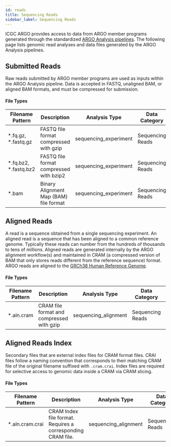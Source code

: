 ```yaml
---
id: reads
title: Sequencing Reads
sidebar_label: Sequencing Reads
---
```


ICGC ARGO provides access to data from ARGO member programs generated through the standardized [ARGO Analysis pipelines](/docs/analysis-workflows/analysis-overview). The following page lists genomic read analyses and data files generated by the ARGO Analysis pipelines.

## Submitted Reads

Raw reads submitted by ARGO member programs are used as inputs within the ARGO Analysis pipeline. Data is accepted in FASTQ, unaligned BAM, or aligned BAM formats, and must be compressed for submission.

#### File Types

| Filename Pattern        | Description                             | Analysis Type         | Data Category    | Generating Workflow(s) |
| ----------------------- | --------------------------------------- | --------------------- | ---------------- | ---------------------- |
| \*.fq.gz, \*.fastq.gz   | FASTQ file format compressed with gzip  | sequencing_experiment | Sequencing Reads | N/A                    |
| \*.fq.bz2, \*.fastq.bz2 | FASTQ file format compressed with bzip2 | sequencing_experiment | Sequencing Reads | N/A                    |
| \*.bam                  | Binary Alignment Map (BAM) file format  | sequencing_experiment | Sequencing Reads | N/A                    |

## Aligned Reads

A read is a sequence obtained from a single sequencing experiment. An aligned read is a sequence that has been aligned to a common reference genome. Typically these reads can number from the hundreds of thousands to tens of millions. Aligned reads are generated internally by the ARGO alignment workflow(s) and maintained in CRAM (a compressed version of BAM that only stores reads different from the reference sequence) format. ARGO reads are aligned to the [GRCh38 Human Reference Genome](http://ftp.1000genomes.ebi.ac.uk/vol1/ftp/technical/reference/GRCh38_reference_genome).

#### File Types

| Filename Pattern | Description                               | Analysis Type        | Data Category    | Generating Workflow(s) |
| ---------------- | ----------------------------------------- | -------------------- | ---------------- | ---------------------- |
| \*.aln.cram      | CRAM file format and compressed with gzip | sequencing_alignment | Sequencing Reads | DNA Seq Alignment      |

## Aligned Reads Index

Secondary files that are external index files for CRAM format files. CRAI files follow a naming convention that corresponds to their matching CRAM file of the original filename suffixed with `.cram.crai`. Index files are required for selective access to genomic data inside a CRAM via CRAM slicing.

#### File Types

| Filename Pattern | Description                                                 | Analysis Type        | Data Category    | Generating Workflow(s) |
| ---------------- | ----------------------------------------------------------- | -------------------- | ---------------- | ---------------------- |
| \*.aln.cram.crai | CRAM Index file format. Requires a corresponding CRAM file. | sequencing_alignment | Sequencing Reads | DNA Seq Alignment      |
